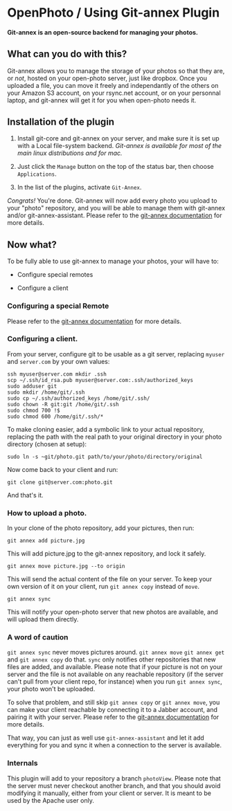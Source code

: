 # OpenPhoto / Using Git-annex Plugin

#### Git-annex is an open-source backend for managing your photos.

## What can you do with this?

Git-annex allows you to manage the storage of your photos so that they are, or *not*, hosted on your open-photo server, just like dropbox. Once you uploaded a file, you can move it freely and independantly of the others on your Amazon S3 account, on your rsync.net account, or on your personnal laptop, and git-annex will get it for you when open-photo needs it.

## Installation of the plugin

1. Install git-core and git-annex on your server, and make sure it is set up with a Local file-system backend. *Git-annex is available for most of the main linux distributions and for mac.*

2. Just click the `Manage` button on the top of the status bar, then choose `Applications`.

3. In the list of the plugins, activate `Git-Annex`.

*Congrats!* You're done. Git-annex will now add every photo you upload to your "photo" repository, and you will be able to manage them with git-annex and/or git-annex-assistant. Please refer to the [git-annex documentation](http://git-annex.branchable.com/) for more details.

## Now what?

To be fully able to use git-annex to manage your photos, your will have to:

* Configure special remotes

* Configure a client

### Configuring a special Remote

Please refer to the [git-annex documentation](http://git-annex.branchable.com/) for more details.

### Configuring a client.

From your server, configure git to be usable as a git server, replacing `myuser` and `server.com` by your own values:

	ssh myuser@server.com mkdir .ssh
	scp ~/.ssh/id_rsa.pub myuser@server.com:.ssh/authorized_keys
	sudo adduser git
	sudo mkdir /home/git/.ssh
	sudo cp ~/.ssh/authorized_keys /home/git/.ssh/
	sudo chown -R git:git /home/git/.ssh
	sudo chmod 700 !$
	sudo chmod 600 /home/git/.ssh/*
	
To make cloning easier, add a symbolic link to your actual repository, replacing the path with the real path to your original directory in your photo directory (chosen at setup):

	sudo ln -s ~git/photo.git path/to/your/photo/directory/original
	
Now come back to your client and run:

	git clone git@server.com:photo.git
	
And that's it.

### How to upload a photo.

In your clone of the photo repository, add your pictures, then run:

	git annex add picture.jpg
	
This will add picture.jpg to the git-annex repository, and lock it safely.

	git annex move picture.jpg --to origin
	
This will send the actual content of the file on your server. To keep your own version of it on your client, run `git annex copy` instead of `move`.

	git annex sync
	
This will notify your open-photo server that new photos are available, and will upload them directly.

### A word of caution

`git annex sync` never moves pictures around. `git annex move` `git annex get` and `git annex copy` do that. `sync` only notifies other repositories that new files are added, and available.
Please note that if your picture is not on your server and the file is not available on any reachable repository (if the server can't pull from your client repo, for instance) when you run `git annex sync`, your photo won't be uploaded. 

To solve that problem, and still skip `git annex copy` or `git annex move`, you can make your client reachable by connecting it to a Jabber account, and pairing it with your server. Please refer to the [git-annex documentation](http://git-annex.branchable.com/) for more details.

That way, you can just as well use `git-annex-assistant` and let it add everything for you and sync it when a connection to the server is available.

### Internals

This plugin will add to your repository a branch `photoView`. Please note that the server must never checkout another branch, and that you should avoid modifying it manually, either from your client or server. It is meant to be used by the Apache user only.





